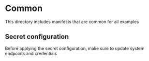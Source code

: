 # Common
This directory includes manifests that are common for all examples

## Secret configuration
Before applying the secret configuration, make sure to update system endpoints and credentials